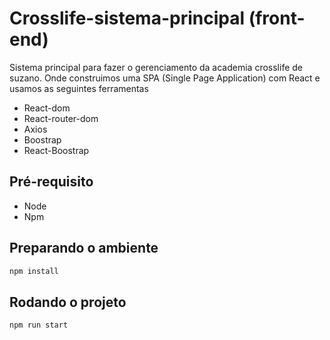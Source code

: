 # Crosslife-sistema-principal (front-end)

Sistema principal para fazer o gerenciamento da academia crosslife de suzano. Onde construimos uma SPA (Single Page Application) com React e usamos as seguintes ferramentas

- React-dom
- React-router-dom
- Axios
- Boostrap
- React-Boostrap

## Pré-requisito
- Node
- Npm

## Preparando o ambiente
```javascript
npm install
```

## Rodando o projeto
```javascript
npm run start
```
